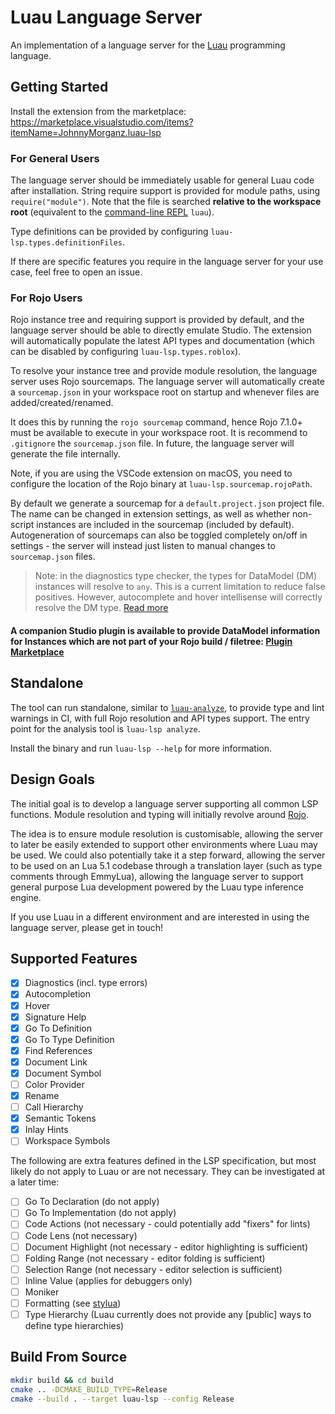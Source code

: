 # Luau Language Server

An implementation of a language server for the [Luau](https://github.com/Roblox/luau) programming language.

## Getting Started

Install the extension from the marketplace: https://marketplace.visualstudio.com/items?itemName=JohnnyMorganz.luau-lsp

### For General Users

The language server should be immediately usable for general Luau code after installation.
String require support is provided for module paths, using `require("module")`.
Note that the file is searched **relative to the workspace root** (equivalent to the [command-line REPL](https://github.com/Roblox/luau#usage) `luau`).

Type definitions can be provided by configuring `luau-lsp.types.definitionFiles`.

If there are specific features you require in the language server for your use case, feel free to open an issue.

### For Rojo Users

Rojo instance tree and requiring support is provided by default, and the language server should be able to directly emulate Studio.
The extension will automatically populate the latest API types and documentation (which can be disabled by configuring `luau-lsp.types.roblox`).

To resolve your instance tree and provide module resolution, the language server uses Rojo sourcemaps.
The language server will automatically create a `sourcemap.json` in your workspace root on startup and whenever files are added/created/renamed.

It does this by running the `rojo sourcemap` command, hence Rojo 7.1.0+ must be available to execute in your workspace root.
It is recommend to `.gitignore` the `sourcemap.json` file. In future, the language server will generate the file internally.

Note, if you are using the VSCode extension on macOS, you need to configure the location of the Rojo binary at `luau-lsp.sourcemap.rojoPath`.

By default we generate a sourcemap for a `default.project.json` project file. The name can be changed in extension settings, as well as whether non-script instances are included in the sourcemap (included by default). Autogeneration of sourcemaps can also be toggled completely on/off in settings - the server will instead just listen to manual changes to `sourcemap.json` files.

> Note: in the diagnostics type checker, the types for DataModel (DM) instances will resolve to `any`. This is a current limitation to reduce false positives.
> However, autocomplete and hover intellisense will correctly resolve the DM type. [Read more](https://github.com/JohnnyMorganz/luau-lsp/issues/83#issuecomment-1192865024)

#### A companion Studio plugin is available to provide DataModel information for Instances which are not part of your Rojo build / filetree: [Plugin Marketplace](https://www.roblox.com/library/10913122509/Luau-Language-Server-Companion)

## Standalone

The tool can run standalone, similar to [`luau-analyze`](https://github.com/JohnnyMorganz/luau-analyze-rojo), to provide type and lint warnings in CI, with full Rojo resolution and API types support.
The entry point for the analysis tool is `luau-lsp analyze`.

Install the binary and run `luau-lsp --help` for more information.

## Design Goals

The initial goal is to develop a language server supporting all common LSP functions.
Module resolution and typing will initially revolve around [Rojo](https://github.com/JohnnyMorganz/luau-analyze-rojo).

The idea is to ensure module resolution is customisable, allowing the server to later be easily extended to support other environments where Luau may be used.
We could also potentially take it a step forward, allowing the server to be used on an Lua 5.1 codebase through a translation layer (such as type comments through EmmyLua), allowing the language server to support general purpose Lua development powered by the Luau type inference engine.

If you use Luau in a different environment and are interested in using the language server, please get in touch!

## Supported Features

- [x] Diagnostics (incl. type errors)
- [x] Autocompletion
- [x] Hover
- [x] Signature Help
- [x] Go To Definition
- [x] Go To Type Definition
- [x] Find References
- [x] Document Link
- [x] Document Symbol
- [ ] Color Provider
- [x] Rename
- [ ] Call Hierarchy
- [x] Semantic Tokens
- [x] Inlay Hints
- [ ] Workspace Symbols

The following are extra features defined in the LSP specification, but most likely do not apply to Luau or are not necessary.
They can be investigated at a later time:

- [ ] Go To Declaration (do not apply)
- [ ] Go To Implementation (do not apply)
- [ ] Code Actions (not necessary - could potentially add "fixers" for lints)
- [ ] Code Lens (not necessary)
- [ ] Document Highlight (not necessary - editor highlighting is sufficient)
- [ ] Folding Range (not necessary - editor folding is sufficient)
- [ ] Selection Range (not necessary - editor selection is sufficient)
- [ ] Inline Value (applies for debuggers only)
- [ ] Moniker
- [ ] Formatting (see [stylua](https://github.com/JohnnyMorganz/StyLua))
- [ ] Type Hierarchy (Luau currently does not provide any [public] ways to define type hierarchies)

## Build From Source

```sh
mkdir build && cd build
cmake .. -DCMAKE_BUILD_TYPE=Release
cmake --build . --target luau-lsp --config Release
```
